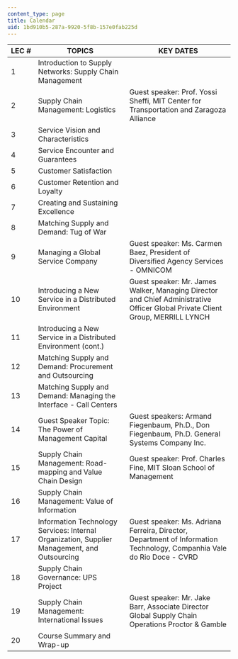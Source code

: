 ```yaml
---
content_type: page
title: Calendar
uid: 1bd910b5-287a-9920-5f8b-157e0fab225d
---
```


| LEC # | TOPICS | KEY DATES |
| --- | --- | --- |
| 1 | Introduction to Supply Networks: Supply Chain Management |  |
| 2 | Supply Chain Management: Logistics | Guest speaker: Prof. Yossi Sheffi, MIT Center for Transportation and Zaragoza Alliance |
| 3 | Service Vision and Characteristics |  |
| 4 | Service Encounter and Guarantees |  |
| 5 | Customer Satisfaction |  |
| 6 | Customer Retention and Loyalty |  |
| 7 | Creating and Sustaining Excellence |  |
| 8 | Matching Supply and Demand: Tug of War |  |
| 9 | Managing a Global Service Company | Guest speaker: Ms. Carmen Baez, President of Diversified Agency Services - OMNICOM |
| 10 | Introducing a New Service in a Distributed Environment | Guest speaker: Mr. James Walker, Managing Director and Chief Administrative Officer Global Private Client Group, MERRILL LYNCH |
| 11 | Introducing a New Service in a Distributed Environment (cont.) |  |
| 12 | Matching Supply and Demand: Procurement and Outsourcing |  |
| 13 | Matching Supply and Demand: Managing the Interface - Call Centers |  |
| 14 | Guest Speaker Topic: The Power of Management Capital | Guest speakers: Armand Fiegenbaum, Ph.D., Don Fiegenbaum, Ph.D. General Systems Company Inc. |
| 15 | Supply Chain Management: Road-mapping and Value Chain Design | Guest speaker: Prof. Charles Fine, MIT Sloan School of Management |
| 16 | Supply Chain Management: Value of Information |  |
| 17 | Information Technology Services: Internal Organization, Supplier Management, and Outsourcing | Guest speaker: Ms. Adriana Ferreira, Director, Department of Information Technology, Companhia Vale do Rio Doce - CVRD |
| 18 | Supply Chain Governance: UPS Project |  |
| 19 | Supply Chain Management: International Issues | Guest speaker: Mr. Jake Barr, Associate Director Global Supply Chain Operations Proctor & Gamble |
| 20 | Course Summary and Wrap-up |